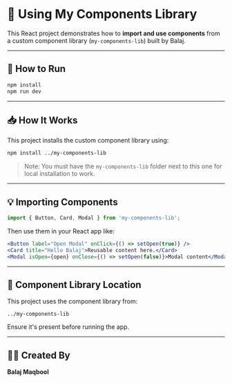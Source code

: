 # 🧪 Using My Components Library

This React project demonstrates how to **import and use components** from a custom component library (`my-components-lib`) built by Balaj.

---

## 🚀 How to Run

```bash
npm install
npm run dev
```

---

## 📥 How It Works

This project installs the custom component library using:

```bash
npm install ../my-components-lib
```

> Note: You must have the `my-components-lib` folder next to this one for local installation to work.

---

## 💡 Importing Components

```js
import { Button, Card, Modal } from 'my-components-lib';
```

Then use them in your React app like:

```jsx
<Button label="Open Modal" onClick={() => setOpen(true)} />
<Card title="Hello Balaj">Reusable content here.</Card>
<Modal isOpen={open} onClose={() => setOpen(false)}>Modal content</Modal>
```

---

## 🔗 Component Library Location

This project uses the component library from:
```
../my-components-lib
```

Ensure it's present before running the app.

---

## 👨‍💻 Created By

**Balaj Maqbool**
